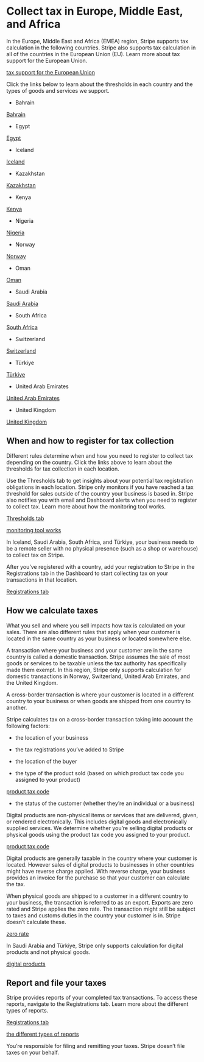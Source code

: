 # Collect tax in Europe, Middle East, and Africa

In the Europe, Middle East and Africa (EMEA) region, Stripe supports tax calculation in the following countries. Stripe also supports tax calculation in all of the countries in the European Union (EU). Learn more about tax support for the European Union.

[tax support for the European Union](/tax/supported-countries/european-union)

Click the links below to learn about the thresholds in each country and the types of goods and services we support.

- Bahrain

[Bahrain](/tax/supported-countries/europe-middle-east-and-africa/bahrain)

- Egypt

[Egypt](/tax/supported-countries/europe-middle-east-and-africa/egypt)

- Iceland

[Iceland](/tax/supported-countries/europe-middle-east-and-africa/iceland)

- Kazakhstan

[Kazakhstan](/tax/supported-countries/europe-middle-east-and-africa/kazakhstan)

- Kenya

[Kenya](/tax/supported-countries/europe-middle-east-and-africa/kenya)

- Nigeria

[Nigeria](/tax/supported-countries/europe-middle-east-and-africa/nigeria)

- Norway

[Norway](/tax/supported-countries/europe-middle-east-and-africa/norway)

- Oman

[Oman](/tax/supported-countries/europe-middle-east-and-africa/oman)

- Saudi Arabia

[Saudi Arabia](/tax/supported-countries/europe-middle-east-and-africa/saudi-arabia)

- South Africa

[South Africa](/tax/supported-countries/europe-middle-east-and-africa/south-africa)

- Switzerland

[Switzerland](/tax/supported-countries/europe-middle-east-and-africa/switzerland)

- Türkiye

[Türkiye](/tax/supported-countries/europe-middle-east-and-africa/turkiye)

- United Arab Emirates

[United Arab Emirates](/tax/supported-countries/europe-middle-east-and-africa/united-arab-emirates)

- United Kingdom

[United Kingdom](/tax/supported-countries/europe-middle-east-and-africa/united-kingdom)

## When and how to register for tax collection

Different rules determine when and how you need to register to collect tax depending on the country. Click the links above to learn about the thresholds for tax collection in each location.

Use the Thresholds tab to get insights about your potential tax registration obligations in each location. Stripe only monitors if you have reached a tax threshold for sales outside of the country your business is based in. Stripe also notifies you with email and Dashboard alerts when you need to register to collect tax. Learn more about how the monitoring tool works.

[Thresholds tab](https://dashboard.stripe.com/tax/thresholds)

[monitoring tool works](/tax/monitoring)

In Iceland, Saudi Arabia, South Africa, and Türkiye, your business needs to be a remote seller with no physical presence (such as a shop or warehouse) to collect tax on Stripe.

After you’ve registered with a country, add your registration to Stripe in the Registrations tab in the Dashboard to start collecting tax on your transactions in that location.

[Registrations tab](https://dashboard.stripe.com/tax/registrations)

## How we calculate taxes

What you sell and where you sell impacts how tax is calculated on your sales. There are also different rules that apply when your customer is located in the same country as your business or located somewhere else.

A transaction where your business and your customer are in the same country is called a domestic transaction. Stripe assumes the sale of most goods or services to be taxable unless the tax authority has specifically made them exempt. In this region, Stripe only supports calculation for domestic transactions in Norway, Switzerland, United Arab Emirates, and the United Kingdom.

A cross-border transaction is where your customer is located in a different country to your business or when goods are shipped from one country to another.

Stripe calculates tax on a cross-border transaction taking into account the following factors:

- the location of your business

- the tax registrations you’ve added to Stripe

- the location of the buyer

- the type of the product sold (based on which product tax code you assigned to your product)

[product tax code](/tax/tax-codes)

- the status of the customer (whether they’re an individual or a business)

Digital products are non-physical items or services that are delivered, given, or rendered electronically. This includes digital goods and electronically supplied services. We determine whether you’re selling digital products or physical goods using the product tax code you assigned to your product.

[product tax code](/tax/tax-codes)

Digital products are generally taxable in the country where your customer is located. However sales of digital products to businesses in other countries might have reverse charge applied. With reverse charge, your business provides an invoice for the purchase so that your customer can calculate the tax.

When physical goods are shipped to a customer in a different country to your business, the transaction is referred to as an export. Exports are zero rated and Stripe applies the zero rate. The transaction might still be subject to taxes and customs duties in the country your customer is in. Stripe doesn’t calculate these.

[zero rate](/tax/zero-tax)

In Saudi Arabia and Türkiye, Stripe only supports calculation for digital products and not physical goods.

[digital products](/tax/tax-codes?type=digital)

## Report and file your taxes

Stripe provides reports of your completed tax transactions. To access these reports, navigate to the Registrations tab. Learn more about the different types of reports.

[Registrations tab](https://dashboard.stripe.com/tax/registrations)

[the different types of reports](/tax/reports)

You’re responsible for filing and remitting your taxes. Stripe doesn’t file taxes on your behalf.
